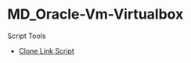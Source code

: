 # MD_Oracle-Vm-Virtualbox

<!-- Wiki
- [Install & Uninstall PostgresSQL](https://github.com/Phawat63915/MD_Postgresql_RDBMS/wiki/Install%20&%20Uninstall)
- [CLI Command-line frequently used](https://github.com/Phawat63915/MD_Postgresql_RDBMS/wiki/CLI%20Command-line%20frequently%20used) -->

<!-- To Do Manual
- [Point-in-Time Recovery](https://github.com/Phawat63915/MD_Postgresql_RDBMS/tree/main/_To-do/Point-in-Time%20Recovery#introduction) -->

Script Tools
- [Clone Link Script](https://github.com/Phawat63915/MD_Oracle-Vm-Virtualbox/tree/main/Tools/Clone-Link)